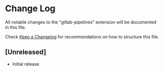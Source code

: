 # Change Log

All notable changes to the "gitlab-pipelines" extension will be documented in this file.

Check [Keep a Changelog](http://keepachangelog.com/) for recommendations on how to structure this file.

## [Unreleased]

- Initial release